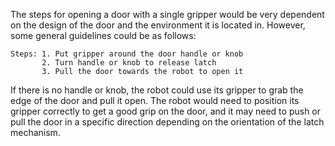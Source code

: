The steps for opening a door with a single gripper would be very dependent on the design of the door and the environment it is located in. However, some general guidelines could be as follows:

    Steps: 1. Put gripper around the door handle or knob
           2. Turn handle or knob to release latch
           3. Pull the door towards the robot to open it

If there is no handle or knob, the robot could use its gripper to grab the edge of the door and pull it open. The robot would need to position its gripper correctly to get a good grip on the door, and it may need to push or pull the door in a specific direction depending on the orientation of the latch mechanism.